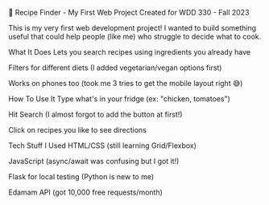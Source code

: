 🍳 Recipe Finder - My First Web Project
Created for WDD 330 - Fall 2023

This is my very first web development project! I wanted to build something useful that could help people (like me) who struggle to decide what to cook.

What It Does
Lets you search recipes using ingredients you already have

Filters for different diets (I added vegetarian/vegan options first)

Works on phones too (took me 3 tries to get the mobile layout right 😅)

How To Use It
Type what's in your fridge (ex: "chicken, tomatoes")

Hit Search (I almost forgot to add the button at first!)

Click on recipes you like to see directions

Tech Stuff I Used
HTML/CSS (still learning Grid/Flexbox)

JavaScript (async/await was confusing but I got it!)

Flask for local testing (Python is new to me)

Edamam API (got 10,000 free requests/month)


